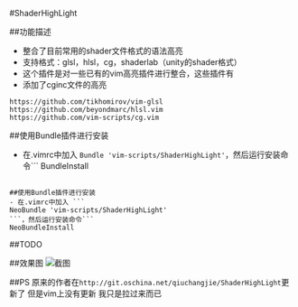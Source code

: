 #ShaderHighLight

##功能描述
- 整合了目前常用的shader文件格式的语法高亮
- 支持格式：glsl，hlsl，cg，shaderlab（unity的shader格式）
- 这个插件是对一些已有的vim高亮插件进行整合，这些插件有
- 添加了cginc文件的高亮
```
https://github.com/tikhomirov/vim-glsl
https://github.com/beyondmarc/hlsl.vim
https://github.com/vim-scripts/cg.vim
```

##使用Bundle插件进行安装
- 在.vimrc中加入 ```
Bundle 'vim-scripts/ShaderHighLight'
```，然后运行安装命令```
BundleInstall
```

##使用Bundle插件进行安装
- 在.vimrc中加入 ```
NeoBundle 'vim-scripts/ShaderHighLight'
```，然后运行安装命令```
NeoBundleInstall
```

##TODO

##效果图
![截图](http://git.oschina.net/uploads/images/2015/0627/191658_07124fff_5138.png)

##PS
原来的作者在```http://git.oschina.net/qiuchangjie/ShaderHighLight```更新了 但是vim上没有更新 我只是拉过来而已

